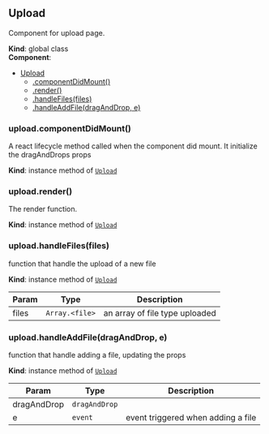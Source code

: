 <a name="Upload"></a>

## Upload
Component for upload page.

**Kind**: global class  
**Component**:   

* [Upload](#Upload)
    * [.componentDidMount()](#Upload+componentDidMount)
    * [.render()](#Upload+render)
    * [.handleFiles(files)](#Upload+handleFiles)
    * [.handleAddFile(dragAndDrop, e)](#Upload+handleAddFile)

<a name="Upload+componentDidMount"></a>

### upload.componentDidMount()
A react lifecycle method called when the component did mount.It initialize the dragAndDrops props

**Kind**: instance method of [<code>Upload</code>](#Upload)  
<a name="Upload+render"></a>

### upload.render()
The render function.

**Kind**: instance method of [<code>Upload</code>](#Upload)  
<a name="Upload+handleFiles"></a>

### upload.handleFiles(files)
function that handle the upload of a new file

**Kind**: instance method of [<code>Upload</code>](#Upload)  

| Param | Type | Description |
| --- | --- | --- |
| files | <code>Array.&lt;file&gt;</code> | an array of file type uploaded |

<a name="Upload+handleAddFile"></a>

### upload.handleAddFile(dragAndDrop, e)
function that handle adding a file, updating the props

**Kind**: instance method of [<code>Upload</code>](#Upload)  

| Param | Type | Description |
| --- | --- | --- |
| dragAndDrop | <code>dragAndDrop</code> |  |
| e | <code>event</code> | event triggered when adding a file |

